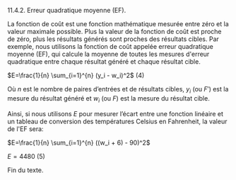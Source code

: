 11.4.2. Erreur quadratique moyenne (EF).

La fonction de coût est une fonction mathématique mesurée entre zéro et la valeur maximale possible. Plus la valeur de la fonction de coût est proche de zéro, plus les résultats générés sont proches des résultats cibles. Par exemple, nous utilisons la fonction de coût appelée erreur quadratique moyenne (EF), qui calcule la moyenne de toutes les mesures d'erreur quadratique entre chaque résultat généré et chaque résultat cible.

$E=\frac{1}{n} \sum_{i=1}^{n} (y_i - w_i)^2$ (4)  

Où $n$ est le nombre de paires d’entrées et de résultats cibles, $y_i$ (ou $F'$) est la mesure du résultat généré et $w_i$ (ou $F$) est la mesure du résultat cible.

Ainsi, si nous utilisons $E$ pour mesurer l’écart entre une fonction linéaire et un tableau de conversion des températures Celsius en Fahrenheit, la valeur de l'EF sera:

$E=\frac{1}{n} \sum_{i=1}^{n} ((w_i + 6) - 90)^2$

$E = 4480$ (5)  

Fin du texte.
